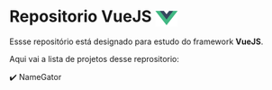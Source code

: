 # Repositorio __VueJS__ <img align="center" alt="Java" height="30" width="40" src="https://github.com/devicons/devicon/blob/master/icons/vuejs/vuejs-original.svg">


Essse repositório está designado para estudo do framework __VueJS__.

Aqui vai a lista de projetos desse reprositorio:

:heavy_check_mark: NameGator
